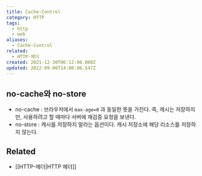 ```yaml
---
title: Cache-Control
category: HTTP
tags:
  - http
  - web
aliases:
  - Cache-Control
related:
  - HTTP-헤더
created: 2021-12-30T06:12:00.000Z
updated: 2022-09-06T14:00:06.547Z
---
```


<Metadata />

## no-cache와 no-store

- no-cache : 브라우저에서 `max-age=0` 과 동일한 뜻을 가진다. 즉, 캐시는 저장하지만, 사용하려고 할 때마다 서버에 재검증 요청을 보낸다.
- no-store : 캐시를 저장하지 말라는 옵션이다. 캐시 저장소에 해당 리소스를 저장하지 않는다.

## Related

- [[HTTP-헤더|HTTP 헤더]]
